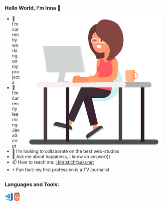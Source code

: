 ### Hello World, I'm Inna 👋
 
 <img align="right" alt="GIF" src="https://github.com/InnaKhristich/InnaKhristich/blob/main/Coder.gif?raw=true" width="456" height="412" />

- 🔭 I’m currently working on my projects
- 🌱 I’m currently learning JavaScript
- 👯 I’m looking to collaborate on the best web-studios
- 💬 Ask me about happiness, I know an answer)))
- 📫 How to reach me: i.khristich@ukr.net
- ⚡ Fun fact: my first profession is a TV journalist

### Languages and Tools:

<img align="left" alt="Visual Studio Code" width="26px" src="https://raw.githubusercontent.com/github/explore/80688e429a7d4ef2fca1e82350fe8e3517d3494d/topics/visual-studio-code/visual-studio-code.png" />

<img align="left" alt="HTML5" width="26px" src="https://raw.githubusercontent.com/github/explore/80688e429a7d4ef2fca1e82350fe8e3517d3494d/topics/html/html.png" />
